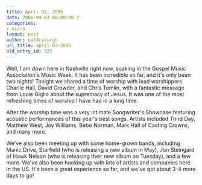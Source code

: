 ```yaml
---
title: April 03, 2006
date: 2006-04-03 00:00:00 Z
categories:
- micro
layout: post
author: patdryburgh
url_title: april-03-2006
old_entry_id: 325
---
```


Well, I am down here in Nashville right now, soaking in the Gospel Music Association's Music Week.  It has been incredible so far, and it's only been two nights!  Tonight we shared a time of worship with lead worshippers Charlie Hall, David Crowder, and Chris Tomlin, with a fantastic message from Louie Giglio about the supremacy of Jesus.  It was one of the most refreshing times of worship I have had in a long time. 

After the worship time was a very intimate Songwriter's Showcase featuring acoustic performances of this year's best songs.  Artists included Third Day, Matthew West, Joy Williams, Bebo Norman, Mark Hall of Casting Crowns, and many more.

We've also been meeting up with some home-grown bands, including Manic Drive, Starfield (who is releasing a new album in May), Jon Steingard of Hawk Nelson (who is releasing their new album on Tuesday), and a few more.  We've also been hooking up with lots of artists and companies here in the US.  It's been a great experience so far, and we've got about 3-4 more days to go!